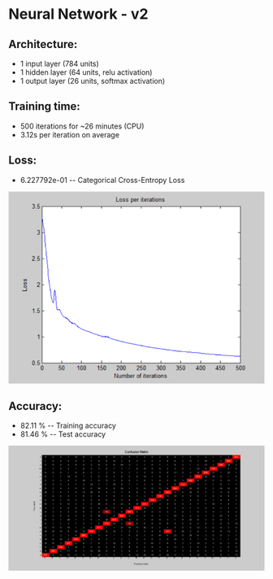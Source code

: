 # Neural Network - v2

## Architecture:

- 1 input layer (784 units)
- 1 hidden layer (64 units, relu activation)
- 1 output layer (26 units, softmax activation)

## Training time: 

- 500 iterations for ~26 minutes (CPU)
- 3.12s per iteration on average

## Loss: 

- 6.227792e-01 -- Categorical Cross-Entropy Loss

![image](Visualizations/Loss_per_iterations.png)

## Accuracy:

- 82.11 % -- Training accuracy
- 81.46 % -- Test accuracy

![image](Visualizations/Confusion_Matrix.png)